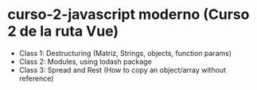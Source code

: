 # curso-2-javascript moderno (Curso 2 de la ruta Vue)

* Class 1: Destructuring (Matriz, Strings, objects, function params)
* Class 2: Modules, using lodash package
* Class 3: Spread and Rest (How to copy an object/array without reference)